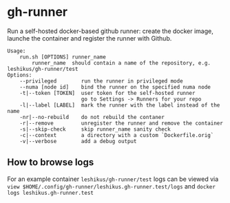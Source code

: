 # gh-runner

Run a self-hosted docker-based github runner: create the docker image, launche the container and register the runner with Github.

```
Usage:
    run.sh [OPTIONS] runner_name
        runner_name  should contain a name of the repository, e.g. leshikus/gh-runner/test
Options:
    --privileged        run the runner in privileged mode
    --numa [node id]    bind the runner on the specified numa node
    -t|--token [TOKEN]  user token for the self-hosted runner
                        go to Settings -> Runners for your repo
    -l|--label [LABEL]  mark the runner with the label instead of the name
    -nr|--no-rebuild    do not rebuild the contaner
    -r|--remove         unregister the runner and remove the container
    -s|--skip-check     skip runner_name sanity check
    -c|--context        a directory with a custom `Dockerfile.orig`
    -v|--verbose        add a debug output
```

## How to browse logs

For an example container `leshikus/gh-runner/test` logs can be viewed via
    `view $HOME/.config/gh-runner/leshikus.gh-runner.test/logs`
    and `docker logs leshikus.gh-runner.test`


